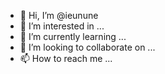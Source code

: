 - 👋 Hi, I’m @ieunune
- 👀 I’m interested in ...
- 🌱 I’m currently learning ...
- 💞️ I’m looking to collaborate on ...
- 📫 How to reach me ...

<!---
ieunune/ieunune is a ✨ special ✨ repository because its `README.md` (this file) appears on your GitHub profile.
You can click the Preview link to take a look at your changes.
--->
